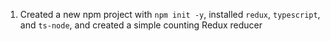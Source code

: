 1. Created a new npm project with `npm init -y`, installed `redux`, `typescript`, and `ts-node`, and created a simple counting Redux reducer
